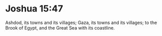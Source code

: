 # Joshua 15:47

Ashdod, its towns and its villages; Gaza, its towns and its villages; to the Brook of Egypt, and the Great Sea with its coastline.
